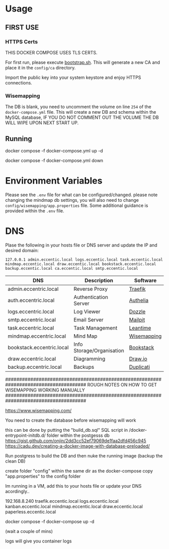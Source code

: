 
# Usage

## FIRST USE
### HTTPS Certs
THIS DOCKER COMPOSE USES TLS CERTS.

For first run, please execute [bootstrap.sh](./scripts/bootstrap.sh). This will generate a new CA and place it in the `config/ca` directory.

Import the public key into your system keystore and enjoy HTTPS connections.


### Wisemapping
The DB is blank, you need to uncomment the volume on line `254` of the `docker-compose.yml` file.  This will create a new DB and schema within the MySQL database, IF YOU DO NOT COMMENT OUT THE VOLUME THE DB WILL WIPE UPON NEXT START UP.

## Running

docker compose -f docker-compose.yml up -d

docker compose -f docker-compose.yml down


# Environment Variables
Please see the `.env` file for what can be configured/changed.  please note changing 
the mindmap db settings, you will also need to change `config/wisemapping/app.properties` 
file.  Some additional guidance is provided within the `.env` file.

# DNS
Plase the following in your hosts file or DNS server and update the IP and desired domain:

`127.0.0.1 admin.eccentic.local logs.eccentic.local task.eccentic.local mindmap.eccentic.local draw.eccentic.local bookstack.eccentic.local backup.eccentic.local ca.eccentic.local smtp.eccentic.local`


| DNS                       | Description                                 | Software |
| ------------------------- | ------------------------- | ------------------------------------------- |
| admin.eccentric.local                              | Reverse Proxy                                      | [Traefik](https://traefik.io/traefik/)                                                 |
| auth.eccentric.local                              | Authentication Server                               | [Authelia](https://www.authelia.com/)                                                 |
| logs.eccentric.local                               | Log Viewer                                         | [Dozzle](https://dozzle.dev/)                                                          |
| smtp.eccentric.local                               | Email Server                                        | [Mailpit](https://github.com/axllent/mailpit)                                                   |
| task.eccentric.local                               | Task Management                                    | [Leantime](https://leantime.io/)                                                       |
| mindmap.eccentric.local                            | Mind Map                                           | [Wisemapping](https://www.wisemapping.com/)                                            |
| bookstack.eccentric.local                          | Info Storage/Organisation                          | [Bookstack](https://www.bookstackapp.com/)                                             |
| draw.eccentric.local                               | Diagramming                                        | [Draw.io](https://app.diagrams.net/)                                                   |
| backup.eccentric.local                               | Backups                                        | [Duplicati](https://www.duplicati.com/)                                                   |




#####################################################################################
        ROUGH NOTES ON HOW TO GET WISEMAPPING WORKING MANUALLY
#####################################################################################



https://www.wisemapping.com/




You need to create the database before wisemapping will work

this can be done by putting the "build_db.sql" SQL script in /docker-entrypoint-initdb.d/  folder within the postgesss db
https://gist.github.com/onjin/2dd3cc52ef79069de1faa2dfd456c945
https://cadu.dev/creating-a-docker-image-with-database-preloaded/


Run postgress to build the DB and then nuke the running image (backup the clean DB)






create folder "config" within the same dir as the docker-compose
copy "app.properties" to the config folder




Im running in a VM, add this to your hosts file or update your DNS acordingly..

192.168.8.240 traefik.eccentic.local logs.eccentic.local kanban.eccentic.local mindmap.eccentic.local  draw.eccentic.local paperless.eccentic.local




docker compose -f docker-compose up -d


(wait a couple of mins)

logs will give you container logs